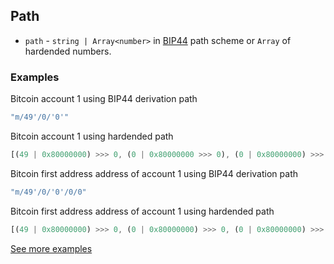## Path
- `path` - `string | Array<number>` in [BIP44](https://github.com/bitcoin/bips/blob/master/bip-0044.mediawiki) path scheme or `Array` of hardended numbers.
### Examples
Bitcoin account 1 using BIP44 derivation path
```javascript
"m/49'/0/'0'"
```
Bitcoin account 1 using hardended path
```javascript
[(49 | 0x80000000) >>> 0, (0 | 0x80000000 >>> 0), (0 | 0x80000000) >>> 0]
```
Bitcoin first address address of account 1 using BIP44 derivation path
```javascript
"m/49'/0/'0'/0/0"
```
Bitcoin first address address of account 1 using hardended path
```javascript
[(49 | 0x80000000) >>> 0, (0 | 0x80000000) >>> 0, (0 | 0x80000000) >>> 0, 0, 0]
```
[See more examples](https://github.com/trezor/trezor-firmware/tree/master/core/docs/coins)

